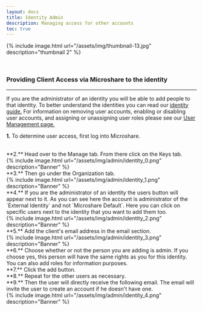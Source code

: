 ```yaml
---
layout: docs
title: Identity Admin
description: Managing access for other accounts
toc: true
---
```






{% include image.html url="/assets/img/thumbnail-13.jpg" description="thumbnail 2" %}

<br>




### Providing Client Access via Microshare to the identity
---------------------------------------

If you are the administrator of an identity you will be able to add people to that identity. To better understand the identities you can read our [identity guide.](../../../technical/microshare-platform-advanced/identity-guide/) For information on removing user accounts, enabling or disabling user accounts, and assigning or unassigning user roles please see our [User Management page.](../../../../../user-management/)

**1.** To determine user access, first log into Microshare. 

<br>
**2.** Head over to the Manage tab. From there click on the Keys tab.

<br>
{% include image.html url="/assets/img/admin/identity_0.png" description="Banner" %}

<br>
**3.** Then go under the Organization tab. 

<br>
{% include image.html url="/assets/img/admin/identity_1.png" description="Banner" %}

<br>
**4.** If you are the administrator of an identity the users button will appear next to it. As you can see here the account is administrator of the `External Identity` and not `Microshare Default`. Here you can click on specific users next to the identity that you want to add them too. 

<br>
{% include image.html url="/assets/img/admin/identity_2.png" description="Banner" %}

<br>
**5.** Add the client's email address in the email section.

<br>
{% include image.html url="/assets/img/admin/identity_3.png" description="Banner" %}

<br>
**6.** Choose whether or not the person you are adding is admin. If you choose yes, this person will have the same rights as you for this identity. You can also add roles for information purposes.

<br>
**7.** Click the add button.

<br>
**8.** Repeat for the other users as necessary. 

<br>
**9.** Then the user will directly receive the following email. The email will invite the user to create an account if he doesn't have one. 

<br>
{% include image.html url="/assets/img/admin/identity_4.png" description="Banner" %}
